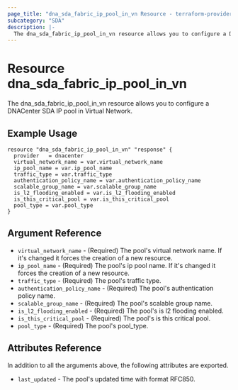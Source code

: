 ```yaml
---
page_title: "dna_sda_fabric_ip_pool_in_vn Resource - terraform-provider-dnacenter"
subcategory: "SDA"
description: |-
  The dna_sda_fabric_ip_pool_in_vn resource allows you to configure a DNACenter SDA IP pool in Virtual Network.
---
```


# Resource dna_sda_fabric_ip_pool_in_vn

The dna_sda_fabric_ip_pool_in_vn resource allows you to configure a DNACenter SDA IP pool in Virtual Network.

## Example Usage

```hcl
resource "dna_sda_fabric_ip_pool_in_vn" "response" {
  provider   = dnacenter
  virtual_network_name = var.virtual_network_name
  ip_pool_name = var.ip_pool_name
  traffic_type = var.traffic_type
  authentication_policy_name = var.authentication_policy_name
  scalable_group_name = var.scalable_group_name
  is_l2_flooding_enabled = var.is_l2_flooding_enabled
  is_this_critical_pool = var.is_this_critical_pool
  pool_type = var.pool_type
}
```

## Argument Reference

- `virtual_network_name` - (Required) The pool's virtual network name. If it's changed it forces the creation of a new resource.
- `ip_pool_name` - (Required) The pool's ip pool name. If it's changed it forces the creation of a new resource.
- `traffic_type` - (Required) The pool's traffic type.
- `authentication_policy_name` - (Required) The pool's authentication policy name.
- `scalable_group_name` - (Required) The pool's scalable group name.
- `is_l2_flooding_enabled` - (Required) The pool's is l2 flooding enabled.
- `is_this_critical_pool` - (Required) The pool's is this critical pool.
- `pool_type` - (Required) The pool's pool_type.

## Attributes Reference

In addition to all the arguments above, the following attributes are exported.

- `last_updated` - The pool's updated time with format RFC850.
